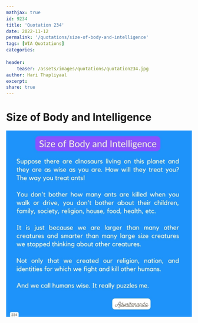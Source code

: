 ```yaml
---
mathjax: true
id: 9234
title: 'Quotation 234'
date: 2022-11-12
permalink: '/quotations/size-of-body-and-intelligence'
tags: [WIA Quotations] 
categories: 

header:
    teaser: /assets/images/quotations/quotation234.jpg
author: Hari Thapliyaal 
excerpt:
share: true 
---
```


# Size of Body and Intelligence

![Size of Body and Intelligence](/assets/images/quotations/quotation234.jpg)
